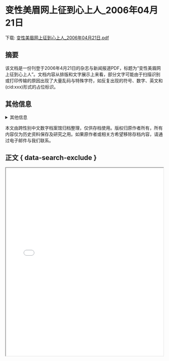 # 变性美眉网上征到心上人_2006年04月21日

<!-- tcd_download_link -->
下载: <a href="../变性美眉网上征到心上人_2006年04月21日.pdf" download>变性美眉网上征到心上人_2006年04月21日.pdf</a>
<!-- tcd_download_link_end -->

## 摘要

<!-- tcd_abstract -->
该文档是一份刊登于2006年4月21日的杂志与新闻报道PDF，标题为“变性美眉网上征到心上人”。文档内容从排版和文字展示上来看，部分文字可能由于扫描识别或打印传输的原因出现了大量乱码与特殊字符，如反复出现的符号、数字、英文和(cid:xxx)形式的占位标识。

<!-- tcd_abstract_end -->

## 其他信息

<details markdown>
<summary>其他信息</summary>
<!-- tcd_other_info -->

| Attribute       | Value                                  |
|-----------------|----------------------------------------|
| Filename        | 变性美眉网上征到心上人_2006年04月21日.pdf                             |
| Type            | document                                 |
| Format          | PDF Document                               |
| Size            | 636165 bytes                           |
| MD5             | dc0c5014360f0aa5c627016a9f0b3253                                  |
| Archived Date   | 2025-03-11                             |
| Original Link   | [Unknown link(update needed)]                         |
| Author          | 未知                               |
| Region          | 中国大陆                               |
| Date            | 2006-04-21                                 |
| Tags            | 跨性别, 变性, 网络征婚, 新闻报道, 多元性别, 中国大陆, 酷儿                                 |

<!-- tcd_other_info_end -->
</details>

本文由跨性别中文数字档案馆归档整理，仅供存档使用。版权归原作者所有，所有内容仅为历史资料保存及研究之用。如果原作者或相关方希望移除存档内容，请通过电子邮件与我们联系。


## 正文 { data-search-exclude }

<!-- tcd_main_text -->
<iframe src="../变性美眉网上征到心上人_2006年04月21日.pdf" width="100%" height="600px">
    <p>无法显示PDF，请下载查看。</p>
</iframe>
<!-- tcd_main_text_end -->

